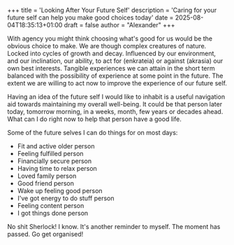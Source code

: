 +++
title = 'Looking After Your Future Self'
description = 'Caring for your future self can help you make good choices today'
date = 2025-08-04T18:35:13+01:00
draft = false
author = "Alexander"
+++

With agency you might think choosing what's good for us would be the obvious choice to make. We are though complex creatures of nature. Locked into cycles of growth and decay. Influenced by our environment, and our inclination, our ability, to act for (enkrateia) or against (akrasia) our own best interests. Tangible experiences we can attain in the short term balanced with the possibility of experience at some point in the future. The extent we are willing to act now to improve the experience of our future self. 

Having an idea of the future self I would like to inhabit is a useful navigation aid towards maintaining my overall well-being. It could be that person later today, tomorrow morning, in a weeks, month, few years or decades ahead. What can I do right now to help that person have a good life. 

Some of the future selves I can do things for on most days: 

* Fit and active older person
* Feeling fulfilled person
* Financially secure person
* Having time to relax person
* Loved family person
* Good friend person
* Wake up feeling good person
* I've got energy to do stuff person
* Feeling content person
* I got things done person

No shit Sherlock! I know. It's another reminder to myself. The moment has passed. Go get organised!


